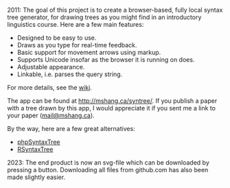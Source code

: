 2011:
The goal of this project is to create a browser-based, fully local syntax tree generator, for drawing trees as you might find in an introductory linguistics course. Here are a few main features:

* Designed to be easy to use.
* Draws as you type for real-time feedback.
* Basic support for movement arrows using markup.
* Supports Unicode insofar as the browser it is running on does.
* Adjustable appearance.
* Linkable, i.e. parses the query string.

For more details, see the [wiki](https://github.com/mshang/syntree/wiki).

The app can be found at <http://mshang.ca/syntree/>. If you publish a paper with a tree drawn by this app, I would appreciate it if you sent me a link to your paper (mail@mshang.ca).

By the way, here are a few great alternatives:

* [phpSyntaxTree](http://ironcreek.net/phpsyntaxtree/)
* [RSyntaxTree](http://www.yohasebe.com/rsyntaxtree/)


2023:
The end product is now an svg-file which can be downloaded by pressing a button.
Downloading all files from github.com has also been made slightly easier.
